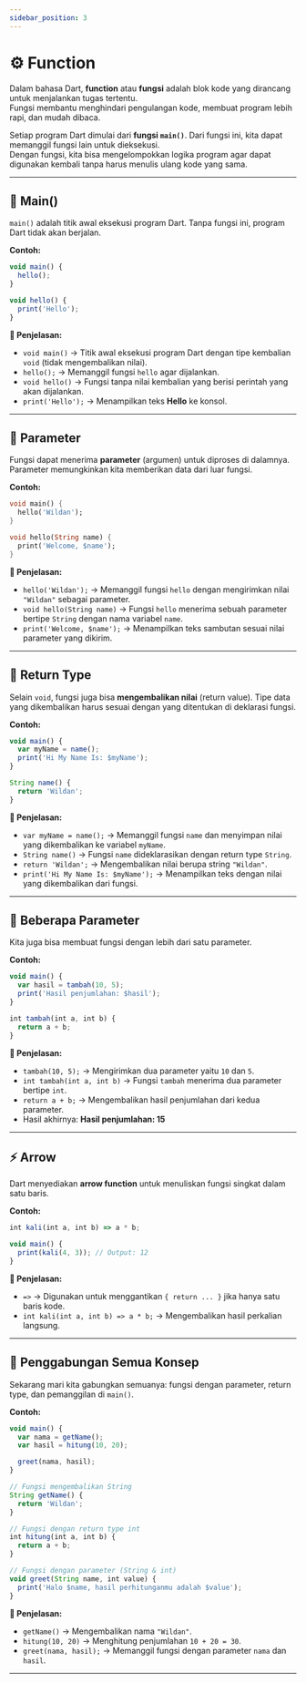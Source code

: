 ```yaml
---
sidebar_position: 3
---
```


# ⚙️ Function

Dalam bahasa Dart, **function** atau **fungsi** adalah blok kode yang dirancang untuk menjalankan tugas tertentu.  
Fungsi membantu menghindari pengulangan kode, membuat program lebih rapi, dan mudah dibaca.

Setiap program Dart dimulai dari **fungsi `main()`**. Dari fungsi ini, kita dapat memanggil fungsi lain untuk dieksekusi.  
Dengan fungsi, kita bisa mengelompokkan logika program agar dapat digunakan kembali tanpa harus menulis ulang kode yang sama.

---

## 🏁 Main()

`main()` adalah titik awal eksekusi program Dart. Tanpa fungsi ini, program Dart tidak akan berjalan.

**Contoh:**
```jsx
void main() {
  hello();
}

void hello() {
  print('Hello');
}
````

**📘 Penjelasan:**

* `void main()` → Titik awal eksekusi program Dart dengan tipe kembalian `void` (tidak mengembalikan nilai).
* `hello();` → Memanggil fungsi `hello` agar dijalankan.
* `void hello()` → Fungsi tanpa nilai kembalian yang berisi perintah yang akan dijalankan.
* `print('Hello');` → Menampilkan teks **Hello** ke konsol.

---

## 🎯 Parameter

Fungsi dapat menerima **parameter** (argumen) untuk diproses di dalamnya.
Parameter memungkinkan kita memberikan data dari luar fungsi.

**Contoh:**

```dart
void main() {
  hello('Wildan');
}

void hello(String name) {
  print('Welcome, $name');
}
```

**📘 Penjelasan:**

* `hello('Wildan');` → Memanggil fungsi `hello` dengan mengirimkan nilai `"Wildan"` sebagai parameter.
* `void hello(String name)` → Fungsi `hello` menerima sebuah parameter bertipe `String` dengan nama variabel `name`.
* `print('Welcome, $name');` → Menampilkan teks sambutan sesuai nilai parameter yang dikirim.

---

## 🔄 Return Type

Selain `void`, fungsi juga bisa **mengembalikan nilai** (return value).
Tipe data yang dikembalikan harus sesuai dengan yang ditentukan di deklarasi fungsi.

**Contoh:**

```jsx
void main() {
  var myName = name();
  print('Hi My Name Is: $myName');
}

String name() {
  return 'Wildan';
}
```

**📘 Penjelasan:**

* `var myName = name();` → Memanggil fungsi `name` dan menyimpan nilai yang dikembalikan ke variabel `myName`.
* `String name()` → Fungsi `name` dideklarasikan dengan return type `String`.
* `return 'Wildan';` → Mengembalikan nilai berupa string `"Wildan"`.
* `print('Hi My Name Is: $myName');` → Menampilkan teks dengan nilai yang dikembalikan dari fungsi.

---

## 🧩 Beberapa Parameter

Kita juga bisa membuat fungsi dengan lebih dari satu parameter.

**Contoh:**

```jsx
void main() {
  var hasil = tambah(10, 5);
  print('Hasil penjumlahan: $hasil');
}

int tambah(int a, int b) {
  return a + b;
}
```

**📘 Penjelasan:**

* `tambah(10, 5);` → Mengirimkan dua parameter yaitu `10` dan `5`.
* `int tambah(int a, int b)` → Fungsi `tambah` menerima dua parameter bertipe `int`.
* `return a + b;` → Mengembalikan hasil penjumlahan dari kedua parameter.
* Hasil akhirnya: **Hasil penjumlahan: 15**

---

## ⚡ Arrow

Dart menyediakan **arrow function** untuk menuliskan fungsi singkat dalam satu baris.

**Contoh:**

```jsx
int kali(int a, int b) => a * b;

void main() {
  print(kali(4, 3)); // Output: 12
}
```

**📘 Penjelasan:**

* `=>` → Digunakan untuk menggantikan `{ return ... }` jika hanya satu baris kode.
* `int kali(int a, int b) => a * b;` → Mengembalikan hasil perkalian langsung.

---

## 🔗 Penggabungan Semua Konsep

Sekarang mari kita gabungkan semuanya: fungsi dengan parameter, return type, dan pemanggilan di `main()`.

**Contoh:**

```jsx
void main() {
  var nama = getName();
  var hasil = hitung(10, 20);

  greet(nama, hasil);
}

// Fungsi mengembalikan String
String getName() {
  return 'Wildan';
}

// Fungsi dengan return type int
int hitung(int a, int b) {
  return a + b;
}

// Fungsi dengan parameter (String & int)
void greet(String name, int value) {
  print('Halo $name, hasil perhitunganmu adalah $value');
}
```

**📘 Penjelasan:**

* `getName()` → Mengembalikan nama `"Wildan"`.
* `hitung(10, 20)` → Menghitung penjumlahan `10 + 20 = 30`.
* `greet(nama, hasil);` → Memanggil fungsi dengan parameter `nama` dan `hasil`.

---